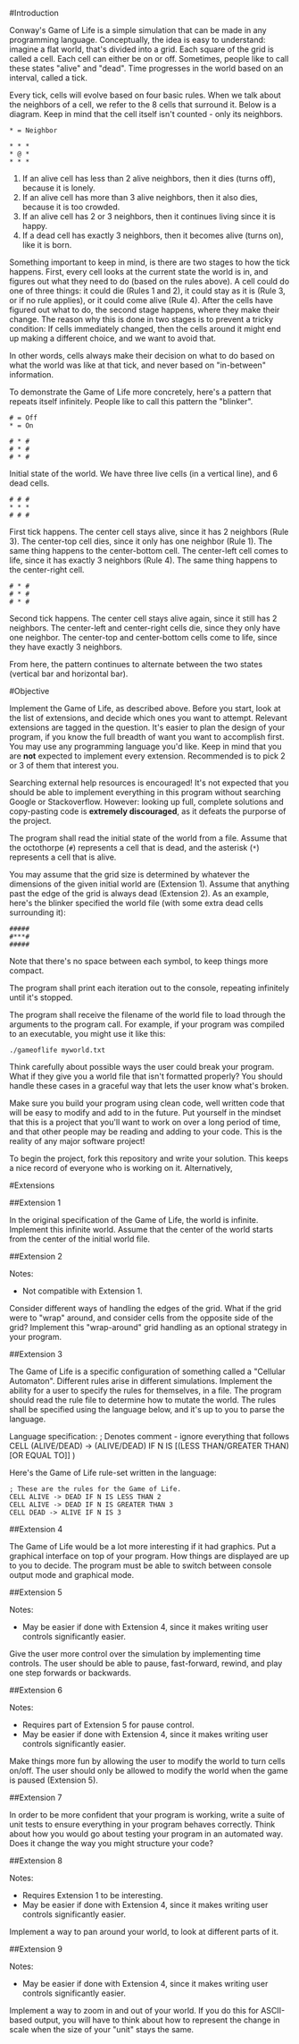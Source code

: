 #Introduction

Conway's Game of Life is a simple simulation that can be made in any programming language. Conceptually, the idea is easy to understand: imagine a flat world, that's divided into a grid. Each square of the grid is called a cell. Each cell can either be on or off. Sometimes, people like to call these states "alive" and "dead". Time progresses in the world based on an interval, called a tick.

Every tick, cells will evolve based on four basic rules. When we talk about the neighbors of a cell, we refer to the 8 cells that surround it. Below is a diagram. Keep in mind that the cell itself isn't counted - only its neighbors.

```
* = Neighbor

* * *
* @ *
* * *
```

1. If an alive cell has less than 2 alive neighbors, then it dies (turns off), because it is lonely.
2. If an alive cell has more than 3 alive neighbors, then it also dies, because it is too crowded.
3. If an alive cell has 2 or 3 neighbors, then it continues living since it is happy.
4. If a dead cell has exactly 3 neighbors, then it becomes alive (turns on), like it is born.

Something important to keep in mind, is there are two stages to how the tick happens. First, every cell looks at the current state the world is in, and figures out what they need to do (based on the rules above). A cell could do one of three things: it could die (Rules 1 and 2), it could stay as it is (Rule 3, or if no rule applies), or it could come alive (Rule 4). After the cells have figured out what to do, the second stage happens, where they make their change. The reason why this is done in two stages is to prevent a tricky condition: If cells immediately changed, then the cells around it might end up making a different choice, and we want to avoid that.

In other words, cells always make their decision on what to do based on what the world was like at that tick, and never based on "in-between" information.

To demonstrate the Game of Life more concretely, here's a pattern that repeats itself infinitely. People like to call this pattern the "blinker".

```
# = Off
* = On

# * #
# * #
# * #
```

Initial state of the world. We have three live cells (in a vertical line), and 6 dead cells.

```
# # #
* * *
# # #
```

First tick happens. The center cell stays alive, since it has 2 neighbors (Rule 3). The center-top cell dies, since it only has one neighbor (Rule 1). The same thing happens to the center-bottom cell. The center-left cell comes to life, since it has exactly 3 neighbors (Rule 4). The same thing happens to the center-right cell.

```
# * #
# * #
# * #
```

Second tick happens. The center cell stays alive again, since it still has 2 neighbors. The center-left and center-right cells die, since they only have one neighbor. The center-top and center-bottom cells come to life, since they have exactly 3 neighbors.

From here, the pattern continues to alternate between the two states (vertical bar and horizontal bar).

#Objective

Implement the Game of Life, as described above. Before you start, look at the list of extensions, and decide which ones you want to attempt. Relevant extensions are tagged in the question. It's easier to plan the design of your program, if you know the full breadth of want you want to accomplish first. You may use any programming language you'd like. Keep in mind that you are **not** expected to implement every extension. Recommended is to pick 2 or 3 of them that interest you.

Searching external help resources is encouraged! It's not expected that you should be able to implement everything in this program without searching Google or Stackoverflow. However: looking up full, complete solutions and copy-pasting code is **extremely discouraged**, as it defeats the purporse of the project. 

The program shall read the initial state of the world from a file. Assume that the octothorpe (`#`) represents a cell that is dead, and the asterisk (`*`) represents a cell that is alive.

You may assume that the grid size is determined by whatever the dimensions of the given initial world are (Extension 1). Assume that anything past the edge of the grid is always dead (Extension 2). As an example, here's the blinker specified the world file (with some extra dead cells surrounding it):

```
#####
#***#
#####
```

Note that there's no space between each symbol, to keep things more compact.

The program shall print each iteration out to the console, repeating infinitely until it's stopped.

The program shall receive the filename of the world file to load through the arguments to the program call. For example, if your program was compiled to an executable, you might use it like this:

```
./gameoflife myworld.txt
```

Think carefully about possible ways the user could break your program. What if they give you a world file that isn't formatted properly? You should handle these cases in a graceful way that lets the user know what's broken.

Make sure you build your program using clean code, well written code that will be easy to modify and add to in the future. Put yourself in the mindset that this is a project that you'll want to work on over a long period of time, and that other people may be reading and adding to your code. This is the reality of any major software project!

To begin the project, fork this repository and write your solution. This keeps a nice record of everyone who is working on it. Alternatively, 

#Extensions

##Extension 1

In the original specification of the Game of Life, the world is infinite. Implement this infinite world. Assume that the center of the world starts from the center of the initial world file.

##Extension 2

Notes: 
* Not compatible with Extension 1.

Consider different ways of handling the edges of the grid. What if the grid were to "wrap" around, and consider cells from the opposite side of the grid? Implement this "wrap-around" grid handling as an optional strategy in your program. 

##Extension 3

The Game of Life is a specific configuration of something called a "Cellular Automaton". Different rules arise in different simulations. Implement the ability for a user to specify the rules for themselves, in a file. The program should read the rule file to determine how to mutate the world. The rules shall be specified using the language below, and it's up to you to parse the language.

Language specification:
	; Denotes comment - ignore everything that follows
	CELL (ALIVE/DEAD) -> (ALIVE/DEAD) IF N IS [(LESS THAN/GREATER THAN) [OR EQUAL TO]] <integer>)

Here's the Game of Life rule-set written in the language:

```
; These are the rules for the Game of Life.
CELL ALIVE -> DEAD IF N IS LESS THAN 2
CELL ALIVE -> DEAD IF N IS GREATER THAN 3
CELL DEAD -> ALIVE IF N IS 3
```

##Extension 4

The Game of Life would be a lot more interesting if it had graphics. Put a graphical interface on top of your program. How things are displayed are up to you to decide. The program must be able to switch between console output mode and graphical mode.

##Extension 5

Notes:

* May be easier if done with Extension 4, since it makes writing user controls significantly easier.

Give the user more control over the simulation by implementing time controls. The user should be able to pause, fast-forward, rewind, and play one step forwards or backwards.

##Extension 6

Notes:

* Requires part of Extension 5 for pause control.
* May be easier if done with Extension 4, since it makes writing user controls significantly easier.

Make things more fun by allowing the user to modify the world to turn cells on/off. The user should only be allowed to modify the world when the game is paused (Extension 5).

##Extension 7

In order to be more confident that your program is working, write a suite of unit tests to ensure everything in your program behaves correctly. Think about how you would go about testing your program in an automated way. Does it change the way you might structure your code?

##Extension 8

Notes:

* Requires Extension 1 to be interesting.
* May be easier if done with Extension 4, since it makes writing user controls significantly easier.

Implement a way to pan around your world, to look at different parts of it.

##Extension 9

Notes:

* May be easier if done with Extension 4, since it makes writing user controls significantly easier.

Implement a way to zoom in and out of your world. If you do this for ASCII-based output, you will have to think about how to represent the change in scale when the size of your "unit" stays the same.